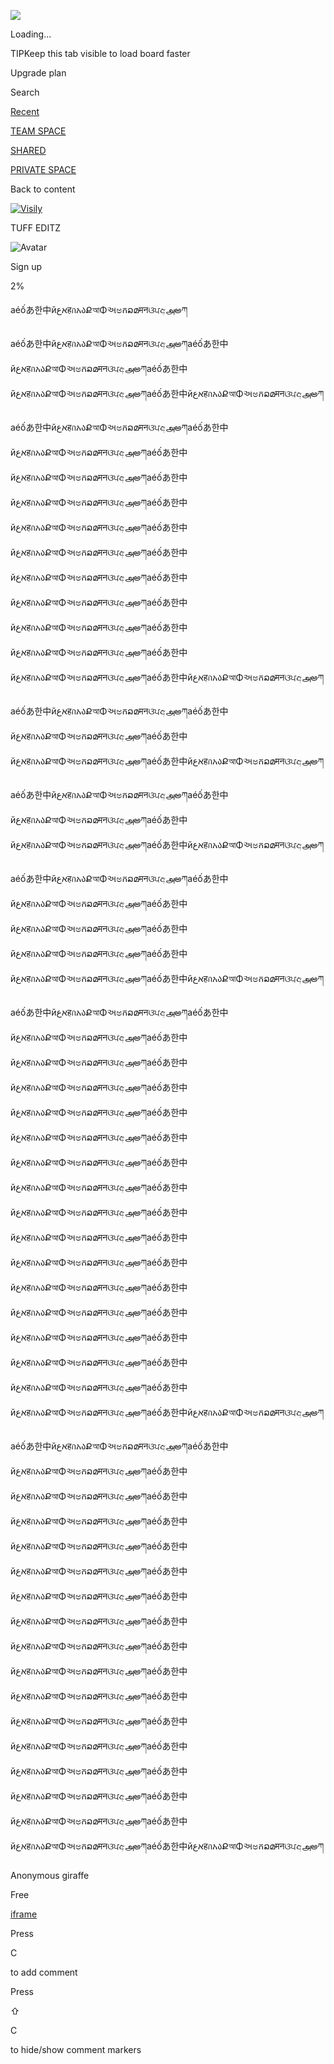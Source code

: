 ![](https://app.visily.ai/projects/25c0312c-db9d-42bb-9431-736a6aa9fb6a/boards/1773759)

Loading...

TIPKeep this tab visible to load board faster

Upgrade plan

Search

[Recent](https://app.visily.ai/recent-boards)

[TEAM SPACE](https://app.visily.ai/projects?type=team)

[SHARED](https://app.visily.ai/projects?type=shared)

[PRIVATE SPACE](https://app.visily.ai/projects?type=owned)

Back to content

[![Visily](https://cdn.visily.ai/app/production/1743652069120/static/LogoWithOutText-b57d333b.svg)](https://app.visily.ai/signup)

TUFF EDITZ

![Avatar](https://cdn.visily.ai/images/avatars/113206784108537656600/34594b9c-3407-4c53-9739-1253f7624086)

Sign up

2%

aéốあ한中йאعहกአაՔআΦઅಅកລമमनଓਪඅஅఅཀ

aéốあ한中йאعहกአაՔআΦઅಅកລമमनଓਪඅஅఅཀaéốあ한中йאعहกአაՔআΦઅಅកລമमनଓਪඅஅఅཀaéốあ한中йאعहกአაՔআΦઅಅកລമमनଓਪඅஅఅཀaéốあ한中йאعहกአაՔআΦઅಅកລമमनଓਪඅஅఅཀ

aéốあ한中йאعहกአაՔআΦઅಅកລമमनଓਪඅஅఅཀaéốあ한中йאعहกአაՔআΦઅಅកລമमनଓਪඅஅఅཀaéốあ한中йאعहกአაՔআΦઅಅកລമमनଓਪඅஅఅཀaéốあ한中йאعहกአაՔআΦઅಅកລമमनଓਪඅஅఅཀaéốあ한中йאعहกአაՔআΦઅಅកລമमनଓਪඅஅఅཀaéốあ한中йאعहกአაՔআΦઅಅកລമमनଓਪඅஅఅཀaéốあ한中йאعहกአაՔআΦઅಅកລമमनଓਪඅஅఅཀaéốあ한中йאعहกአაՔআΦઅಅកລമमनଓਪඅஅఅཀaéốあ한中йאعहกአაՔআΦઅಅកລമमनଓਪඅஅఅཀaéốあ한中йאعहกአაՔআΦઅಅកລമमनଓਪඅஅఅཀaéốあ한中йאعहกአაՔআΦઅಅកລമमनଓਪඅஅఅཀaéốあ한中йאعहกአაՔআΦઅಅកລമमनଓਪඅஅఅཀ

aéốあ한中йאعहกአაՔআΦઅಅកລമमनଓਪඅஅఅཀaéốあ한中йאعहกአაՔআΦઅಅកລമमनଓਪඅஅఅཀaéốあ한中йאعहกአაՔআΦઅಅកລമमनଓਪඅஅఅཀaéốあ한中йאعहกአაՔআΦઅಅកລമमनଓਪඅஅఅཀ

aéốあ한中йאعहกአაՔআΦઅಅកລമमनଓਪඅஅఅཀaéốあ한中йאعहกአაՔআΦઅಅកລമमनଓਪඅஅఅཀaéốあ한中йאعहกአაՔআΦઅಅកລമमनଓਪඅஅఅཀaéốあ한中йאعहกአაՔআΦઅಅកລമमनଓਪඅஅఅཀ

aéốあ한中йאعहกአაՔআΦઅಅកລമमनଓਪඅஅఅཀaéốあ한中йאعहกአაՔআΦઅಅកລമमनଓਪඅஅఅཀaéốあ한中йאعहกአაՔআΦઅಅកລമमनଓਪඅஅఅཀaéốあ한中йאعहกአაՔআΦઅಅកລമमनଓਪඅஅఅཀaéốあ한中йאعहกአაՔআΦઅಅកລമमनଓਪඅஅఅཀaéốあ한中йאعहกአაՔআΦઅಅកລമमनଓਪඅஅఅཀ

aéốあ한中йאعहกአაՔআΦઅಅកລമमनଓਪඅஅఅཀaéốあ한中йאعहกአაՔআΦઅಅកລമमनଓਪඅஅఅཀaéốあ한中йאعहกአაՔআΦઅಅកລമमनଓਪඅஅఅཀaéốあ한中йאعहกአაՔআΦઅಅកລമमनଓਪඅஅఅཀaéốあ한中йאعहกአაՔআΦઅಅកລമमनଓਪඅஅఅཀaéốあ한中йאعहกአაՔআΦઅಅកລമमनଓਪඅஅఅཀaéốあ한中йאعहกአაՔআΦઅಅកລമमनଓਪඅஅఅཀaéốあ한中йאعहกአაՔআΦઅಅកລമमनଓਪඅஅఅཀaéốあ한中йאعहกአაՔআΦઅಅកລമमनଓਪඅஅఅཀaéốあ한中йאعहกአაՔআΦઅಅកລമमनଓਪඅஅఅཀaéốあ한中йאعहกአაՔআΦઅಅកລമमनଓਪඅஅఅཀaéốあ한中йאعहกአაՔআΦઅಅកລമमनଓਪඅஅఅཀaéốあ한中йאعहกአაՔআΦઅಅកລമमनଓਪඅஅఅཀaéốあ한中йאعहกአაՔআΦઅಅកລമमनଓਪඅஅఅཀaéốあ한中йאعहกአაՔআΦઅಅកລമमनଓਪඅஅఅཀaéốあ한中йאعहกአაՔআΦઅಅកລമमनଓਪඅஅఅཀaéốあ한中йאعहกአაՔআΦઅಅកລമमनଓਪඅஅఅཀaéốあ한中йאعहกአაՔআΦઅಅកລമमनଓਪඅஅఅཀ

aéốあ한中йאعहกአაՔআΦઅಅកລമमनଓਪඅஅఅཀaéốあ한中йאعहกአაՔআΦઅಅកລമमनଓਪඅஅఅཀaéốあ한中йאعहกአაՔআΦઅಅកລമमनଓਪඅஅఅཀaéốあ한中йאعहกአაՔআΦઅಅកລമमनଓਪඅஅఅཀaéốあ한中йאعहกአაՔআΦઅಅកລമमनଓਪඅஅఅཀaéốあ한中йאعहกአაՔআΦઅಅកລമमनଓਪඅஅఅཀaéốあ한中йאعहกአაՔআΦઅಅកລമमनଓਪඅஅఅཀaéốあ한中йאعहกአაՔআΦઅಅកລമमनଓਪඅஅఅཀaéốあ한中йאعहกአაՔআΦઅಅកລമमनଓਪඅஅఅཀaéốあ한中йאعहกአაՔআΦઅಅកລമमनଓਪඅஅఅཀaéốあ한中йאعहกአაՔআΦઅಅកລമमनଓਪඅஅఅཀaéốあ한中йאعहกአაՔআΦઅಅកລമमनଓਪඅஅఅཀaéốあ한中йאعहกአაՔআΦઅಅកລമमनଓਪඅஅఅཀaéốあ한中йאعहกአაՔআΦઅಅកລമमनଓਪඅஅఅཀaéốあ한中йאعहกአაՔআΦઅಅកລമमनଓਪඅஅఅཀaéốあ한中йאعहกአაՔআΦઅಅកລമमनଓਪඅஅఅཀaéốあ한中йאعहกአაՔআΦઅಅកລമमनଓਪඅஅఅཀaéốあ한中йאعहกአაՔআΦઅಅកລമमनଓਪඅஅఅཀ

Anonymous giraffe

Free

[iframe](about:blank)

Press

C

to add comment

Press

⇧

C

to hide/show comment markers